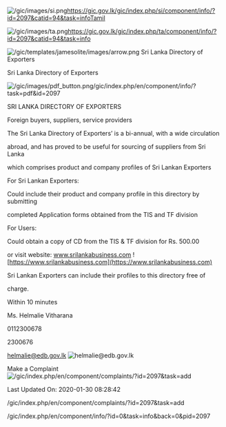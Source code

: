 <!-- Source: https://gic.gov.lk/gic/index.php/en/component/info/?id=2097&catid=94&task=info -->

![/gic/images/si.png](/gic/images/si.png)https://gic.gov.lk/gic/index.php/si/component/info/?id=2097&catid=94&task=infoTamil

![/gic/images/ta.png](/gic/images/ta.png)https://gic.gov.lk/gic/index.php/ta/component/info/?id=2097&catid=94&task=info

![/gic/templates/jamesolite/images/arrow.png](/gic/templates/jamesolite/images/arrow.png) Sri Lanka Directory of Exporters

Sri Lanka Directory of Exporters

![/gic/images/pdf_button.png](/gic/images/pdf_button.png)/gic/index.php/en/component/info/?task=pdf&id=2097

SRI LANKA DIRECTORY OF EXPORTERS

Foreign buyers, suppliers, service providers

The Sri Lanka Directory of Exporters’ is a bi-annual, with a wide circulation

abroad, and has proved to be useful for sourcing of suppliers from Sri Lanka

which comprises product and company profiles of Sri Lankan Exporters

For Sri Lankan Exporters:

Could include their product and company profile in this directory by submitting

completed Application forms obtained from the TIS and TF division

For Users:

Could obtain a copy of CD from the TIS & TF division for Rs. 500.00

or visit website: www.srilankabusiness.com ![https://www.srilankabusiness.com](https://www.srilankabusiness.com)

Sri Lankan Exporters can include their profiles to this directory free of

charge.

Within 10 minutes

Ms. Helmalie Vitharana

0112300678

2300676

helmalie@edb.gov.lk ![helmalie@edb.gov.lk](helmalie@edb.gov.lk)

Make a Complaint ![/gic/index.php/en/component/complaints/?id=2097&task=add](/gic/index.php/en/component/complaints/?id=2097&task=add)

Last Updated On: 2020-01-30 08:28:42

/gic/index.php/en/component/complaints/?id=2097&task=add

/gic/index.php/en/component/info/?id=0&task=info&back=0&pid=2097